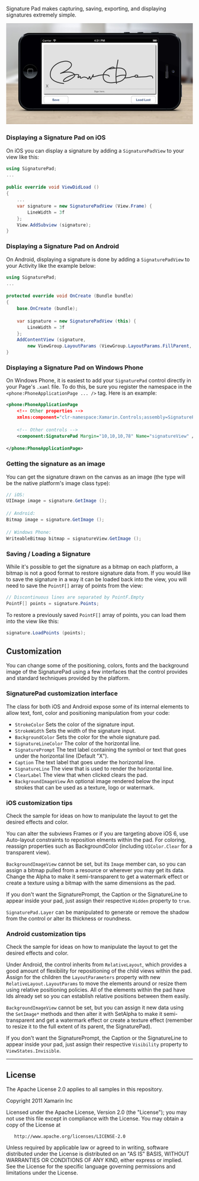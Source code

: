 Signature Pad makes capturing, saving, exporting, and displaying
signatures extremely simple.

![Screenshot](/component/signature-ios.jpg)


### Displaying a Signature Pad on iOS

On iOS you can display a signature by adding a `SignaturePadView` to your view like this:

```csharp
using SignaturePad;
...

public override void ViewDidLoad ()
{
	...
	var signature = new SignaturePadView (View.Frame) {
		LineWidth = 3f
	};
	View.AddSubview (signature);
}
```

### Displaying a Signature Pad on Android
On Android, displaying a signature is done by adding a `SignaturePadView` to your Activity like the example below:

```csharp
using SignaturePad;
...

protected override void OnCreate (Bundle bundle)
{
	base.OnCreate (bundle);

	var signature = new SignaturePadView (this) {
		LineWidth = 3f
	};
	AddContentView (signature,
		new ViewGroup.LayoutParams (ViewGroup.LayoutParams.FillParent, ViewGroup.LayoutParams.FillParent));
}
```

### Displaying a Signature Pad on Windows Phone

On Windows Phone, it is easiest to add your `SignaturePad` control directly in your Page's `.xaml` file.  To do this, be sure you register the namespace in the `<phone:PhoneApplicationPage ... />` tag.  Here is an example:
```xml
<phone:PhoneApplicationPage 
	<!-- Other properties -->
    xmlns:component="clr-namespace:Xamarin.Controls;assembly=SignaturePad.WP7">

	<!-- Other controls -->
	<component:SignaturePad Margin="10,10,10,78" Name="signatureView" />
    
</phone:PhoneApplicationPage>
```

### Getting the signature as an image
You can get the signature drawn on the canvas as an image (the type will be the native platform's image class type):

```csharp
// iOS:
UIImage image = signature.GetImage ();

// Android:
Bitmap image = signature.GetImage ();

// Windows Phone:
WriteableBitmap bitmap = signatureView.GetImage ();
```

### Saving / Loading a Signature

While it's possible to get the signature as a bitmap on each platform, a bitmap is not a good format to restore signature data from.  If you would like to save the signature in a way it can be loaded back into the view, you will need to save the `PointF[]` array of points from the view:

```csharp
// Discontinuous lines are separated by PointF.Empty
PointF[] points = signature.Points;
```

To restore a previously saved `PointF[]` array of points, you can load them into the view like this:
```csharp
signature.LoadPoints (points);
```



Customization
-------------

You can change some of the positioning, colors, fonts and the background image of the SignaturePad
using a few interfaces that the control provides and standard techniques provided by the platform.

### SignaturePad customization interface

The class for both iOS and Android expose some of its internal elements to allow text, font, color and positioning manipulation from your code:

 - `StrokeColor` Sets the color of the signature input.
 - `StrokeWidth` Sets the width of the signature input.
 - `BackgroundColor` Sets the color for the whole signature pad.
 - `SignatureLineColor` The color of the horizontal line.
 - `SignaturePrompt` The text label containing the symbol or text that goes under the horizontal line (Default "X").
 - `Caption` The text label that goes under the horizontal line.
 - `SignatureLine` The view that is used to render the horizontal line.
 - `ClearLabel` The view that when clicked clears the pad.
 - `BackgroundImageView` An optional image rendered below the input strokes that can be used as a texture, logo or watermark.

### iOS customization tips

Check the sample for ideas on how to manipulate the layout to get the desired effects and color.

You can alter the subviews Frames or if you are targeting above iOS 6, use Auto-layout constraints to reposition elments within the pad. For coloring, reassign properties such as BackgroundColor (including `UIColor.Clear` for a transparent view).

`BackgroundImageView` cannot be set, but its `Image` member can, so you can assign a bitmap pulled from a resource or wherever you may get its data. Change the Alpha to make it semi-transparent to get a watermark effect or create a texture using a bitmap with the same dimensions as the pad.

If you don't want the SignaturePrompt, the Caption or the SignatureLine to appear inside your pad, just assign
their respective `Hidden` property to `true`.

`SignaturePad.Layer` can be manipulated to generate or remove the shadow from the control or alter its thickness or roundness.

### Android customization tips

Check the sample for ideas on how to manipulate the layout to get the desired effects and color.

Under Android, the control inherits from `RelativeLayout`, which provides a good amount of flexibility for repositioning of the child views within the pad. Assign for the children the `LayoutParameters` property with new `RelativeLayout.LayoutParams` to move the elements around or resize them using relative positioning policies. All of the elements within the pad have Ids already set so you can establish relative positions between them easily.

`BackgroundImageView` cannot be set, but you can assign it new data using the `SetImage*` methods and then alter it with SetAlpha to make it semi-transparent and get a watermark effect or create a texture effect (remember to resize it to the full extent of its parent, the SignaturePad).

If you don't want the SignaturePrompt, the Caption or the SignatureLine to appear inside your pad, just assign
their respective `Visibility` property to `ViewStates.Invisible`.



------------

## License

The Apache License 2.0 applies to all samples in this repository.

   Copyright 2011 Xamarin Inc

   Licensed under the Apache License, Version 2.0 (the "License");
   you may not use this file except in compliance with the License.
   You may obtain a copy of the License at

       http://www.apache.org/licenses/LICENSE-2.0

   Unless required by applicable law or agreed to in writing, software
   distributed under the License is distributed on an "AS IS" BASIS,
   WITHOUT WARRANTIES OR CONDITIONS OF ANY KIND, either express or implied.
   See the License for the specific language governing permissions and
   limitations under the License.